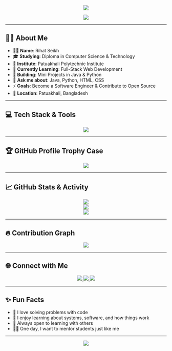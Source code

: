 <!-- Typing SVG Header -->
<p align="center">
  <img src="https://readme-typing-svg.demolab.com?font=Fira+Code&weight=600&size=24&pause=1000&color=00FFD5&center=true&vCenter=true&width=435&lines=Hi+%F0%9F%91%8B%2C+I'm+Rihat+Seikh;CSE+Diploma+Student+%7C+Programmer;Java+%7C+Python+%7C+HTML+%7C+CSS;Welcome+to+my+Digital+Profile+on+GitHub!" />
</p>

<!-- Banner -->
<p align="center">
  <img src="https://capsule-render.vercel.app/api?type=waving&color=gradient&height=200&section=header&text=Rihat%20Seikh&fontSize=40&fontAlignY=35&desc=Aspiring%20Full-Stack%20Developer%20%F0%9F%92%BB&descAlignY=55" />
</p>

---

## 🧑‍💻 About Me

- 👨‍🎓 **Name**: Rihat Seikh  
- 🎓 **Studying**: Diploma in Computer Science & Technology  
- 🏫 **Institute**: Patuakhali Polytechnic Institute  
- 🌱 **Currently Learning**: Full-Stack Web Development  
- 🔭 **Building**: Mini Projects in Java & Python  
- 💬 **Ask me about**: Java, Python, HTML, CSS  
- ⚡ **Goals**: Become a Software Engineer & Contribute to Open Source  
- 📍 **Location**: Patuakhali, Bangladesh

---

## 💻 Tech Stack & Tools

<p align="center">
  <img src="https://skillicons.dev/icons?i=java,python,html,css,git,github,vscode,windows,linux" />
</p>

---

## 🏆 GitHub Profile Trophy Case

<p align="center">
  <img src="https://github-profile-trophy.vercel.app/?username=CodeWithRifat001&theme=onestar&margin-w=15&margin-h=15&no-bg=true" />
</p>

---

## 📈 GitHub Stats & Activity

<p align="center">
  <img src="https://github-readme-stats.vercel.app/api?username=CodeWithRifat001&show_icons=true&theme=tokyonight&hide_border=true&border_radius=10" />
  <br>
  <img src="https://streak-stats.demolab.com?user=CodeWithRifat001&theme=tokyonight&hide_border=true&border_radius=10" />
  <br>
  <img src="https://github-readme-stats.vercel.app/api/top-langs/?username=CodeWithRifat001&layout=compact&theme=tokyonight&hide_border=true&border_radius=10" />
</p>

---

## 🔥 Contribution Graph

<p align="center">
  <img src="https://github-readme-activity-graph.vercel.app/graph?username=CodeWithRifat001&theme=github-compact&area=true&hide_border=true" />
</p>

---

## 🌐 Connect with Me

<p align="center">
  <a href="https://www.facebook.com/your_facebook_username" target="_blank">
    <img src="https://img.shields.io/badge/Facebook-1877F2?style=for-the-badge&logo=facebook&logoColor=white" />
  </a>
  <a href="https://www.instagram.com/your_instagram_username" target="_blank">
    <img src="https://img.shields.io/badge/Instagram-E4405F?style=for-the-badge&logo=instagram&logoColor=white" />
  </a>
  <a href="https://github.com/CodeWithRifat001" target="_blank">
    <img src="https://img.shields.io/badge/GitHub-100000?style=for-the-badge&logo=github&logoColor=white" />
  </a>
</p>

---

## ✨ Fun Facts

- 🧠 I love solving problems with code  
- 🔧 I enjoy learning about systems, software, and how things work  
- 🤝 Always open to learning with others  
- 🧑‍🎓 One day, I want to mentor students just like me  

---

<p align="center">
  <img src="https://capsule-render.vercel.app/api?type=waving&color=0:00ffcc,100:000000&height=100&section=footer" />
</p>

